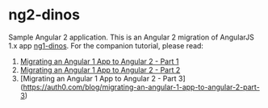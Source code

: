 # ng2-dinos

Sample Angular 2 application. This is an Angular 2 migration of AngularJS 1.x app [ng1-dinos](https://github.com/auth0-blog/ng1-dinos). For the companion tutorial, please read: 

1. [Migrating an Angular 1 App to Angular 2 - Part 1](https://auth0.com/blog/migrating-an-angular-1-app-to-angular-2-part-1)
2. [Migrating an Angular 1 App to Angular 2 - Part 2](https://auth0.com/blog/migrating-an-angular-1-app-to-angular-2-part-2)
3. [Migrating an Angular 1 App to Angular 2 - Part 3]
(https://auth0.com/blog/migrating-an-angular-1-app-to-angular-2-part-3)
